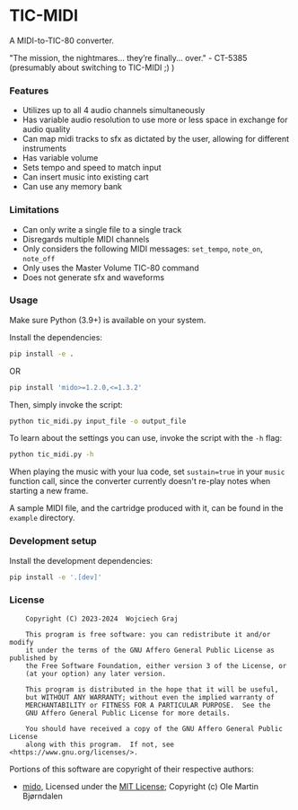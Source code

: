 # TIC-MIDI

A MIDI-to-TIC-80 converter.

"The mission, the nightmares... they’re finally... over." - CT-5385 (presumably about switching to TIC-MIDI ;) )

### Features
- Utilizes up to all 4 audio channels simultaneously
- Has variable audio resolution to use more or less space in exchange for audio quality
- Can map midi tracks to sfx as dictated by the user, allowing for different instruments
- Has variable volume
- Sets tempo and speed to match input
- Can insert music into existing cart
- Can use any memory bank

### Limitations
- Can only write a single file to a single track
- Disregards multiple MIDI channels
- Only considers the following MIDI messages: `set_tempo`, `note_on`, `note_off`
- Only uses the Master Volume TIC-80 command
- Does not generate sfx and waveforms

### Usage

Make sure Python (3.9+) is available on your system.

Install the dependencies:
```sh
pip install -e .
```
OR
```sh
pip install 'mido>=1.2.0,<=1.3.2'
```

Then, simply invoke the script:
```sh
python tic_midi.py input_file -o output_file
```

To learn about the settings you can use, invoke the script with the `-h` flag:
```sh
python tic_midi.py -h
```

When playing the music with your lua code, set `sustain=true` in your `music` function call, since the converter currently doesn't re-play notes when starting a new frame.

A sample MIDI file, and the cartridge produced with it, can be found in the `example` directory.

### Development setup

Install the development dependencies:
```sh
pip install -e '.[dev]'
```

### License
```
    Copyright (C) 2023-2024  Wojciech Graj

    This program is free software: you can redistribute it and/or modify
    it under the terms of the GNU Affero General Public License as published by
    the Free Software Foundation, either version 3 of the License, or
    (at your option) any later version.

    This program is distributed in the hope that it will be useful,
    but WITHOUT ANY WARRANTY; without even the implied warranty of
    MERCHANTABILITY or FITNESS FOR A PARTICULAR PURPOSE.  See the
    GNU Affero General Public License for more details.

    You should have received a copy of the GNU Affero General Public License
    along with this program.  If not, see <https://www.gnu.org/licenses/>.
```

Portions of this software are copyright of their respective authors:
- [mido](https://github.com/mido/mido), Licensed under the [MIT License](https://opensource.org/licenses/MIT); Copyright (c) Ole Martin Bjørndalen
